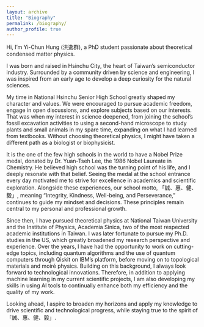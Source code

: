 ```yaml
---
layout: archive
title: "Biography"
permalink: /biography/
author_profile: true
---
```


Hi, I’m Yi-Chun Hung (洪逸群), a PhD student passionate about theoretical condensed matter physics.

I was born and raised in Hsinchu City, the heart of Taiwan’s semiconductor industry. Surrounded by a community driven by science and engineering, I was inspired from an early age to develop a deep curiosity for the natural sciences.

My time in National Hsinchu Senior High School greatly shaped my character and values. We were encouraged to pursue academic freedom, engage in open discussions, and explore subjects based on our interests. That was when my interest in science deepened, from joining the school’s fossil excavation activities to using a second-hand microscope to study plants and small animals in my spare time, expanding on what I had learned from textbooks. Without choosing theoretical physics, I might have taken a different path as a biologist or biophysicist.

It is the one of the few high schools in the world to have a Nobel Prize medal, donated by Dr. Yuan-Tseh Lee, the 1986 Nobel Laureate in Chemistry. He believed high school was the turning point of his life, and I deeply resonate with that belief. Seeing the medal at the school entrance every day motivated me to strive for excellence in academics and scientific exploration. Alongside these experiences, our school motto, 「誠、惠、健、毅」, meaning “Integrity, Kindness, Well-being, and Perseverance,” continues to guide my mindset and decisions. These principles remain central to my personal and professional growth.

Since then, I have pursued theoretical physics at National Taiwan University and the Institute of Physics, Academia Sinica, two of the most respected academic institutions in Taiwan. I was later fortunate to pursue my Ph.D. studies in the US, which greatly broadened my research perspective and experience. Over the years, I have had the opportunity to work on cutting-edge topics, including quantum algorithms and the use of quantum computers through Qiskit on IBM’s platform, before moving on to topological materials and moiré physics. Building on this background, I always look forward to technological innovations. Therefore, in addition to applying machine learning in my current scientific projects, I am also developing my skills in using AI tools to continually enhance both my efficiency and the quality of my work.

Looking ahead, I aspire to broaden my horizons and apply my knowledge to drive scientific and technological progress, while staying true to the spirit of 「誠、惠、健、毅」.
